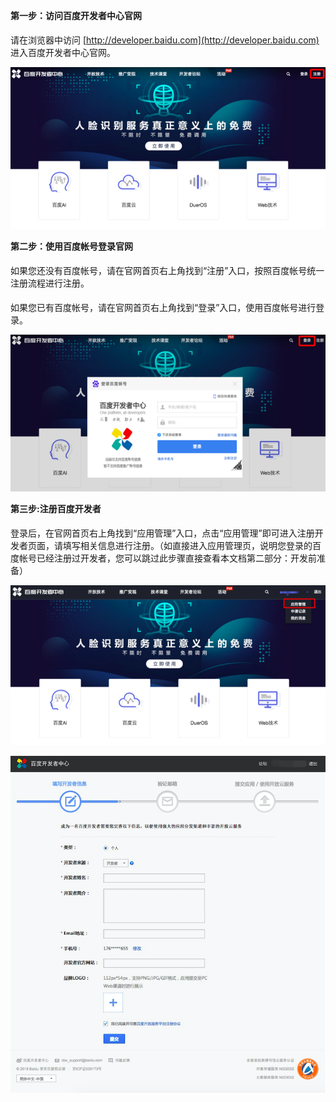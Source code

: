 **第一步：访问百度开发者中心官网 **

请在浏览器中访问 [http://developer.baidu.com](http://developer.baidu.com) 进入百度开发者中心官网。

![](/assets/potal.png)

**第二步：使用百度帐号登录官网 **

如果您还没有百度帐号，请在官网首页右上角找到“注册”入口，按照百度帐号统一注册流程进行注册。 



如果您已有百度帐号，请在官网首页右上角找到“登录”入口，使用百度帐号进行登录。

![](/assets/login.png)

**第三步:注册百度开发者 **

登录后，在官网首页右上角找到“应用管理”入口，点击“应用管理”即可进入注册开发者页面，请填写相关信息进行注册。（如直接进入应用管理页，说明您登录的百度帐号已经注册过开发者，您可以跳过此步骤直接查看本文档第二部分：开发前准备）

![](/assets/console.png)

![](/assets/registerpage.png)

